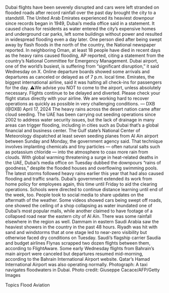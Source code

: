 Dubai flights have been severely disrupted and cars were left stranded on flooded roads after record rainfall over the past day brought the city to a standstill.
The United Arab Emirates experienced its heaviest downpour since records began in 1949, Dubai’s media office said in a statement. It caused chaos for residents as water entered the city’s expensive homes and underground car parks, left some buildings without power and resulted in widespread flooding even a day later.
One person died after being swept away by flash floods in the north of the country, the National newspaper reported. In neighboring Oman, at least 18 people have died in recent days as the heavy rains caused flooding, AP reported, citing a statement from the country’s National Committee for Emergency Management.
Dubai airport, one of the world’s busiest, is suffering from “significant disruption,” it said Wednesday on X. Online departure boards showed some arrivals and departures as canceled or delayed as of 7 p.m. local time. Emirates, the biggest international airline, said it was halting all check-ins for passengers for the day.
⚠️We advise you NOT to come to the airport, unless absolutely necessary.
Flights continue to be delayed and diverted. Please check your flight status directly with your airline.
We are working hard to recover operations as quickly as possible in very challenging conditions.
— DXB (@DXB) April 17, 2024
The heavy rains across the desert nation came after cloud seeding. The UAE has been carrying out seeding operations since 2002 to address water security issues, but the lack of drainage in many areas can trigger flooding, including in cities such as Dubai that’s a global financial and business center.
The Gulf state’s National Center of Meteorology dispatched at least seven seeding planes from Al Ain airport between Sunday and Monday, the government agency said. That technique involves implanting chemicals and tiny particles — often natural salts such as potassium chloride — into the atmosphere to coax more rain from clouds.
With global warming threatening a surge in heat-related deaths in the UAE, Dubai’s media office on Tuesday dubbed the downpours “rains of goodness,” despite the flooded houses and overflowing swimming pools.
The latest storms followed heavy rains earlier this year that had also caused flooding and traffic snarls. Dubai’s government extended its work from home policy for employees again, this time until Friday to aid the clearing operations. Schools were directed to continue distance learning until end of the week, too.
People took to social media to share updates on the aftermath of the weather. Some videos showed cars being swept off roads, one showed the ceiling of a shop collapsing as water inundated one of Dubai’s most popular malls, while another claimed to have footage of a collapsed road near the eastern city of Al Ain.
There was some rainfall elsewhere in the region as well. Dammam in eastern Saudi Arabia saw the heaviest showers in the country in the past 48 hours. Riyadh was hit with sand and windstorms that at one stage led to near-zero visibility but otherwise faced dry conditions on Tuesday.
Saudi’s flagship carrier Saudia and budget airlines Flynas scrapped two dozen flights between them, according to FlightAware. Some early Wednesday flights from Bahrain’s main airport were canceled but departures resumed mid-morning, according to the Bahrain International Airport website. Qatar’s Hamad International Airport was also operating normally.
Photograph: A taxi navigates floodwaters in Dubai. Photo credit: Giuseppe Cacace/AFP/Getty Images

Topics
Flood
Aviation
